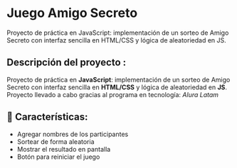 <h1>Juego Amigo Secreto</h1>
Proyecto de práctica en JavaScript: implementación de un sorteo de Amigo Secreto con interfaz sencilla en HTML/CSS y lógica de aleatoriedad en JS.

## Descripción del proyecto :
Proyecto de práctica en **JavaScript**: implementación de un sorteo de Amigo Secreto con interfaz sencilla en **HTML/CSS** y lógica de aleatoriedad en **JS**. Proyecto llevado a cabo gracias al programa en tecnología: *Alura Latam*

## 📌 Características: 

- Agregar nombres de los participantes
- Sortear de forma aleatoria
- Mostrar el resultado en pantalla
- Botón para reiniciar el juego

